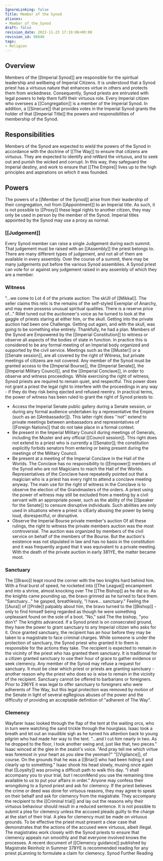 ```yaml
---
IgnoreLinking: false
Title: Member of the Synod
aliases:
- Member_of_the_Synod
draft: false
revision_date: 2022-11-23 17:19:06+00:00
revision_id: 96648
tags:
- Religion
---
```


## Overview
Members of the [[Imperial Synod]] are responsible for the spiritual leadership and wellbeing of Imperial Citizens. It is understood that a Synod priest has a virtuous nature that enhances virtue in others and protects them from wickedness. Consequently, Synod priests are entrusted with legal powers to help them fulfil their virtuous role.
Every Imperial citizen who oversees a [[Congregation]] is a member of the Imperial Synod. In addition, a [[Sinecure]] that provides votes in the Imperial Synod grants the holder of that [[Imperial Title]] the powers and responsibilities of membership of the Synod.
## Responsibilities
Members of the Synod are expected to wield the powers of the Synod in accordance with the doctrine of [[The Way]] to ensure that citizens are virtuous. They are expected to identify and reWard the virtuous, and to seek out and punish the wicked and corrupt. In this way, they safeguard the Imperial destiny, and work to ensure that [[The Empire]] lives up to the high principles and aspirations on which it was founded.
## Powers
The powers of a [[Member of the Synod]] arise from their leadership of their congregation, not from [[Appointment]] to an Imperial title. As such, it is not possible to [[Proxy]] these legal rights to another citizen, they may only be used in person by the member of the Synod. Imperial titles appointed by the Synod may use a proxy as normal.
### [[Judgement]]
Every Synod member can raise a single Judgement during each summit. That judgement must be raised with an [[Assembly]] the priest belongs to. There are many different types of judgement, and not all of them are available in every assembly.
Over the course of a summit, there may be many judgements put before the various Synod assemblies. A Synod priest can vote for or against any judgement raised in any assembly of which they are a member.
### Witness
"...we come to Lot 4 of the private auction: The skUll of [[Mikkal]]. The seller claims this relic is the remains of the self-styled Exemplar of Anarchy, and may even possess unusual spiritual qualities. There is a reserve price of..."
Rillet tuned out the auctioneer's voice as he turned to look at the gaggle of priests staring at either him, or the skull. Getting into the private auction had been one Challenge. Getting out again, and with the skull, was going to be something else entirely. Thankfully, he had a plan.
Members of the Synod are Empowered by the [[Imperial Constitution]] to witness or observe all aspects of the bodies of state in function. In practice this is considered to be any formal meeting of an Imperial body organized and supported by the civil service. Meetings such as the [[Muster]] or a [[Senate session]], are all covered by the right of Witness, but private meetings of citizens are not covered.
Any member of the Synod must be granted access to the [[Imperial Bourse]], the [[Imperial Senate]], the [[Imperial Military Council]], and the [[Imperial Conclave]], in order to observe and witness proceedings. While exercising the right of witness, Synod priests are required to remain quiet, and respectful. This power does not grant a priest the legal right to interfere with the proceedings in any way - if they do they risk being ejected and refused reentry.
In practical terms, the power of witness has been ruled to grant the right of Synod priests to:
* Access the Imperial Senate public gallery during a Senate session, or during any formal audience undertaken by a representative the Empire (such as an [[Ambassador]]). This latter right does ''not'' extend to private meetings between ambassadors and representatives of [[Foreign Nations]] that do not take place in a formal context. 
* Be present in the Imperial Military Council during meetings of Generals, including the Muster and any official [[Council session]]. This right does not extend to a priest who is currently a [[Senator]]; the constitution explicitly forbids senators from entering or being present during the meetings of the Military Council.
* Be present at a meeting of the Imperial Conclave in the Hall of the Worlds. The Conclave has no responsibility to [[Empower]] members of the Synod who are not Magicians to reach the Hall of the Worlds. Representatives of the Conclave have repeatedly pointed out that a magician who is a priest has every right to attend a conclave meeting anyway. The main use for the right of witness in the Conclave is to observe the election of the Grandmasters of the orders.
A priest using the power of witness may still be excluded from a meeting by a civil servant with an appropriate power, such as the ability of the  [[Speaker for the Senate]] to censure disruptive individuals. Such abilities are only used in situations where a priest is clEarly abusing the power by being loud, disrespectful, or disruptive.
* Observe the Imperial Bourse private member's auction
Of all these rulings, the right to witness the private members auction was the most controversial. The auction was organized by members of the civil service on behalf of the members of the Bourse. But the auction's existence was not stipulated in law and has no basis in the constitution and it was frequently argued that it was equivalent to a private meeting. With the death of the private auction in early 381YE, the matter became moot.
### Sanctuary
The [[Bravo]] leapt round the corner with the two knights hard behind him. With a final burst of speed, he rocketed into [[The League]] encampment and into a shrine, almost knocking over The [[The Bishop]] as he did so.
As the knights came pounding up, the bravo grinned as he turned to face them. "Sanctuary..." he gasped, breathlessly, "I have... sanctuary."
Feeling the [[Aura]] of [[Pride]] palpably about him, the bravo turned to the [[Bishop]] - only to find himself being regarded as though he were something unpleasant found on the sole of a boot.
"No," said The the bishop, "you don't"
The knights advanced.
If a Synod priest is on consecrated ground, they have the power to grant sanctuary to any Imperial citizen who asks for it. Once granted sanctuary, the recipient has an hour before they may be taken to a magistrate to face criminal charges. While someone is under the protection of sanctuary, the Synod priest who granted it to them is responsible for the actions they take. The recipient is expected to remain in the vicinity of the priest who has granted them sanctuary. It is traditional for a citizen granted sanctuary to use their hour of grace to gather evidence or seek clemency.
Any member of the Synod may refuse a request for sanctuary. It must be clear which priest or priests are granting sanctuary - another reason why the priest who does so is wise to remain in the vicinity of the recipient.
Sanctuary cannot be offered to barbarians or foreigners. Prior to 296YE it was legal to offer sanctuary to foreigners who were adherents of The Way, but this legal protection was removed by motion of the Senate in light of several egRegious abuses of the power and the difficulty of providing an acceptable definition of "adherent of The Way".
### Clemency
Wayfarer Isaac looked through the flap of the tent at the waiting orcs, who in turn were watching the sand trickle through the hourglass. Isaac took a breath and let out an inaudible sigh as he turned his attention back to young pilgrim who had made her way to the tent.
"...and I cut him nearly in two. As he dropped to the floor, I took another swing and, just like that, two pieces."
Isaac winced at the glee in the zealot's voice. "And pray tell me which virtue was foremost in your heart as you slew the yeoman?"
"[[Vigilance]], of course. On the grounds that he was a [[Briar]] who had been hiding it and clearly up to something."
Isaac shook his head slowly, musing once again that [[Loyalty]] was proving a difficult path to walk this day. "I shall accompany you to your trial, but I recomMend you use the remaining time available to us to put your affairs in order."
Anyone may confess their wrongdoing to a Synod priest and ask for clemency. If the priest believes the crime or deed was done for virtuous reasons, they may agree to speak on their behalf and ask for clemency from the magistrate. They accompany the recipient to the [[Criminal trial]] and lay out the reasons why their virtuous behaviour should result in a reduced sentence.
It is not possible to submit a plea for clemency unless the accused pleads guilty to the charge at the start of their trial. A plea for clemency must be made on virtuous grounds. To be effective the priest must present a clear case that demonstrates that the actions of the accused were virtuous, albeit illegal.
The magistrates work closely with the Synod priests to ensure that clemency appeals run smoothly and that everyone involved knows the processes. A recent document of [[Clemency guidance]] published by Magistrate Reinholz in Summer 378YE is recommended reading for any priest pLanning to formulate a claim for clemency.
Synod Further Reading